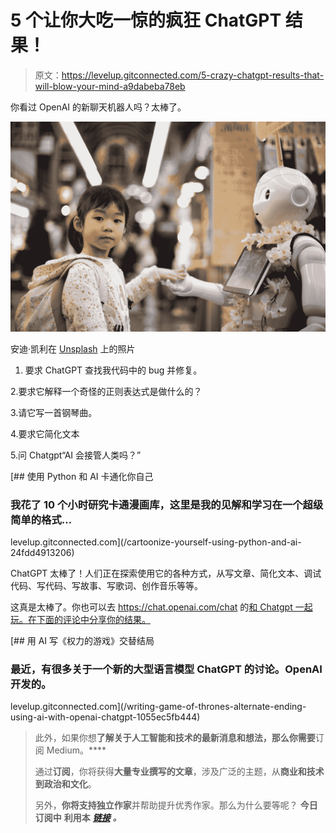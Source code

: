 # 5 个让你大吃一惊的疯狂 ChatGPT 结果！

> 原文：<https://levelup.gitconnected.com/5-crazy-chatgpt-results-that-will-blow-your-mind-a9dabeba78eb>

你看过 OpenAI 的新聊天机器人吗？太棒了。

![](img/8404c51417270e9814f23cc95e11dd09.png)

安迪·凯利在 [Unsplash](https://unsplash.com?utm_source=medium&utm_medium=referral) 上的照片

1.  要求 ChatGPT 查找我代码中的 bug 并修复。

2.要求它解释一个奇怪的正则表达式是做什么的？

3.请它写一首钢琴曲。

4.要求它简化文本

5.问 Chatgpt“AI 会接管人类吗？”

[](/cartoonize-yourself-using-python-and-ai-24fdd4913206) [## 使用 Python 和 AI 卡通化你自己

### 我花了 10 个小时研究卡通漫画库，这里是我的见解和学习在一个超级简单的格式…

levelup.gitconnected.com](/cartoonize-yourself-using-python-and-ai-24fdd4913206) 

ChatGPT 太棒了！人们正在探索使用它的各种方式，从写文章、简化文本、调试代码、写代码、写故事、写歌词、创作音乐等等。

这真是太棒了。你也可以去 https://chat.openai.com/chat 的[和 Chatgpt 一起玩。在下面的评论中分享你的结果。](https://chat.openai.com/chat)

[](/writing-game-of-thrones-alternate-ending-using-ai-with-openai-chatgpt-1055ec5fb444) [## 用 AI 写《权力的游戏》交替结局

### 最近，有很多关于一个新的大型语言模型 ChatGPT 的讨论。OpenAI 开发的。

levelup.gitconnected.com](/writing-game-of-thrones-alternate-ending-using-ai-with-openai-chatgpt-1055ec5fb444) 

> 此外，如果你想**了解关于人工智能和技术的最新消息和想法，那么你需要**订阅 Medium。****
> 
> 通过**订阅**，你将获得**大量专业撰写的文章**，涉及广泛的主题，从**商业和技术到政治和文化**。
> 
> 另外，**你将支持独立作家**并帮助提升优秀作家。那么为什么要等呢？
> **今日订阅中** **利用本** [***链接***](https://medium.com/@arjungullbadhar/membership) ***。***